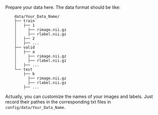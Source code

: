 Prepare your data here. The data format should be like:
```
    data/Your_Data_Name/
    ├── train
    │   ├── 1
    │     ├── rimage.nii.gz
    │     ├── rlabel.nii.gz            
    │   ├── 2
    │   ├── ...
    ├── valid
    │   ├── a
    │     ├── rimage.nii.gz
    │     ├── rlabel.nii.gz
    │   ├── ...
    └── test
        ├── b
          ├── rimage.nii.gz
          ├── rlabel.nii.gz
        ├── ...
```
Actually, you can customize the names of your images and labels. Just record their pathes in the corresponding txt files in `config/data/Your_Data_Name`. 

